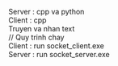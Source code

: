 Server : cpp va python  
Client : cpp  
Truyen va nhan text  
// Quy trinh chay  
Client : run socket_client.exe  
Server : run socket_server.exe  
